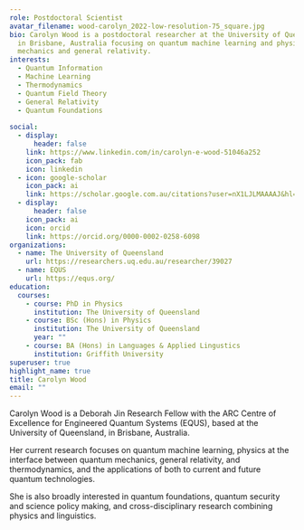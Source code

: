 ```yaml
---
role: Postdoctoral Scientist
avatar_filename: wood-carolyn_2022-low-resolution-75_square.jpg
bio: Carolyn Wood is a postdoctoral researcher at the University of Queensland,
  in Brisbane, Australia focusing on quantum machine learning and physics at the interface between quantum
  mechanics and general relativity.
interests:
  - Quantum Information
  - Machine Learning
  - Thermodynamics
  - Quantum Field Theory
  - General Relativity
  - Quantum Foundations
 
social:
  - display:
      header: false
    link: https://www.linkedin.com/in/carolyn-e-wood-51046a252
    icon_pack: fab
    icon: linkedin
  - icon: google-scholar
    icon_pack: ai
    link: https://scholar.google.com.au/citations?user=nX1LJLMAAAAJ&hl=en
  - display:
      header: false
    icon_pack: ai
    icon: orcid
    link: https://orcid.org/0000-0002-0258-6098
organizations:
  - name: The University of Queensland
    url: https://researchers.uq.edu.au/researcher/39027
  - name: EQUS
    url: https://equs.org/
education:
  courses:
    - course: PhD in Physics
      institution: The University of Queensland
    - course: BSc (Hons) in Physics
      institution: The University of Queensland
      year: ""
    - course: BA (Hons) in Languages & Applied Lingustics
      institution: Griffith University
superuser: true
highlight_name: true
title: Carolyn Wood
email: ""
---
```

Carolyn Wood is a Deborah Jin Research Fellow with the ARC Centre of Excellence for Engineered Quantum Systems (EQUS), based at the University of Queensland, in Brisbane, Australia. 

Her current research focuses on quantum machine learning, physics at the interface between quantum mechanics, general relativity, and thermodynamics, and the applications of both to current and future quantum technologies.

She is also broadly interested in quantum foundations, quantum security and science policy making, and cross-disciplinary research combining physics and linguistics.
